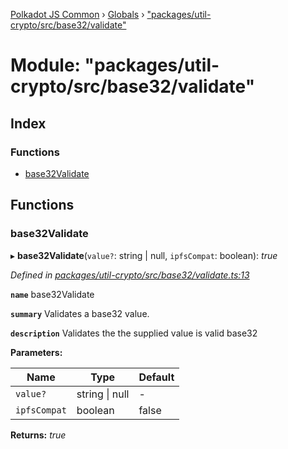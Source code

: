 [Polkadot JS Common](../README.md) › [Globals](../globals.md) › ["packages/util-crypto/src/base32/validate"](_packages_util_crypto_src_base32_validate_.md)

# Module: "packages/util-crypto/src/base32/validate"

## Index

### Functions

* [base32Validate](_packages_util_crypto_src_base32_validate_.md#base32validate)

## Functions

###  base32Validate

▸ **base32Validate**(`value?`: string | null, `ipfsCompat`: boolean): *true*

*Defined in [packages/util-crypto/src/base32/validate.ts:13](https://github.com/polkadot-js/common/blob/4111122c/packages/util-crypto/src/base32/validate.ts#L13)*

**`name`** base32Validate

**`summary`** Validates a base32 value.

**`description`** 
Validates the the supplied value is valid base32

**Parameters:**

Name | Type | Default |
------ | ------ | ------ |
`value?` | string &#124; null | - |
`ipfsCompat` | boolean | false |

**Returns:** *true*
